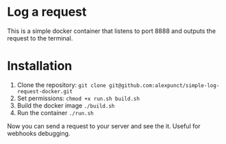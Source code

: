 # Log a request

This is a simple docker container that listens to port 8888 and outputs the request to the terminal.

# Installation

1. Clone the repository: `git clone git@github.com:alexpunct/simple-log-request-docker.git`
2. Set permissions: `chmod +x run.sh build.sh`
3. Build the docker image `./build.sh`
4. Run the container `./run.sh`

Now you can send a request to your server and see the it. Useful for webhooks debugging.
